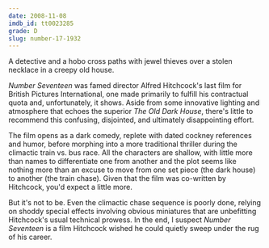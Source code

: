 ```yaml
---
date: 2008-11-08
imdb_id: tt0023285
grade: D
slug: number-17-1932
---
```


A detective and a hobo cross paths with jewel thieves over a stolen necklace in a creepy old house.

_Number Seventeen_ was famed director Alfred Hitchcock's last film for British Pictures International, one made primarily to fulfill his contractual quota and, unfortunately, it shows. Aside from some innovative lighting and atmosphere that echoes the superior <span data-imdb-id="tt0023293">_The Old Dark House_</span>, there's little to recommend this confusing, disjointed, and ultimately disappointing effort.

The film opens as a dark comedy, replete with dated cockney references and humor, before morphing into a more traditional thriller during the climactic train vs. bus race. All the characters are shallow, with little more than names to differentiate one from another and the plot seems like nothing more than an excuse to move from one set piece (the dark house) to another (the train chase). Given that the film was co-written by Hitchcock, you'd expect a little more.

But it's not to be. Even the climactic chase sequence is poorly done, relying on shoddy special effects involving obvious miniatures that are unbefitting Hitchcock's usual technical prowess. In the end, I suspect _Number Seventeen_ is a film Hitchcock wished he could quietly sweep under the rug of his career.
